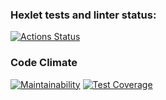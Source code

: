 ### Hexlet tests and linter status:
[![Actions Status](https://github.com/code-begemot/python-project-83/actions/workflows/hexlet-check.yml/badge.svg)](https://github.com/code-begemot/python-project-83/actions)
### Code Climate
[![Maintainability](https://api.codeclimate.com/v1/badges/d30fc06c6407d2300229/maintainability)](https://codeclimate.com/github/code-begemot/python-project-83/maintainability)
[![Test Coverage](https://api.codeclimate.com/v1/badges/d30fc06c6407d2300229/test_coverage)](https://codeclimate.com/github/code-begemot/python-project-83/test_coverage)